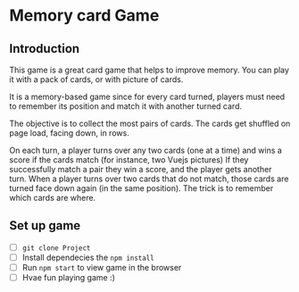 # Memory card Game

## Introduction

This game is a great card game that helps to improve memory. You can play it with a pack of cards, or with picture of cards.

It is a memory-based game since for every card turned, players must need to remember its position and match it with another turned card.

The objective is to collect the most pairs of cards.
The cards get shuffled on page load, facing down, in rows.

On each turn, a player turns over any two cards (one at a time) and wins a score if the cards match (for instance, two Vuejs pictures)
If they successfully match a pair they win a score, and the player gets another turn.
When a player turns over two cards that do not match, those cards are turned face down again (in the same position).
The trick is to remember which cards are where.

## Set up game

- [ ] `git clone Project`
- [ ] Install dependecies the `npm install`
- [ ] Run `npm start` to view game in the browser
- [ ] Hvae fun playing game :)
